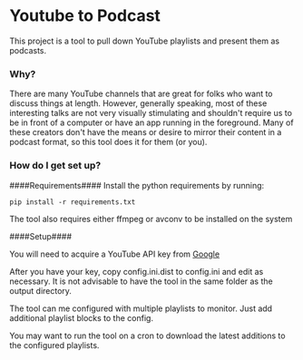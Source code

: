 # Youtube to Podcast #

This project is a tool to pull down YouTube playlists and present them as podcasts.

### Why? ###

There are many YouTube channels that are great for folks who want to discuss things at length. However, generally speaking, most of these interesting talks are not very visually stimulating and shouldn't require us to be in front of a computer or have an app running in the foreground. Many of these creators don't have the means or desire to mirror their content in a podcast format, so this tool does it for them (or you).

### How do I get set up? ###

####Requirements####
Install the python requirements by running:

```
pip install -r requirements.txt
```

The tool also requires either ffmpeg or avconv to be installed on the system

####Setup####

You will need to acquire a YouTube API key from [Google](https://developers.google.com/youtube/v3/)

After you have your key, copy config.ini.dist to config.ini and edit as necessary. It is not advisable to have the tool in the same folder as the output directory.

The tool can me configured with multiple playlists to monitor. Just add additional playlist blocks to the config.

You may want to run the tool on a cron to download the latest additions to the configured playlists.